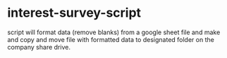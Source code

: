 # interest-survey-script
script will format data (remove blanks) from a google sheet file and make and copy and move file with formatted data to designated folder on the company share drive. 
